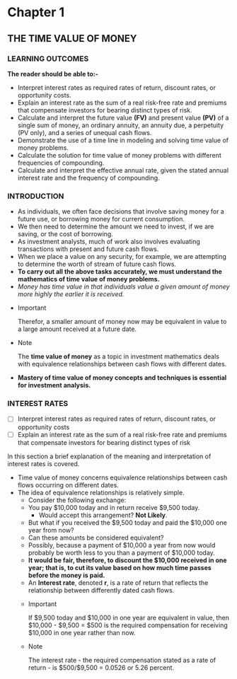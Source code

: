 # Chapter 1

## THE TIME VALUE OF MONEY

### LEARNING OUTCOMES

**The reader should be able to:-**

- Interpret interest rates as required rates of return, discount rates, or opportunity costs.
- Explain an interest rate as the sum of a real risk-free rate and premiums that compensate investors for bearing distinct types of risk.
- Calculate and interpret the future value **(FV)** and present value **(PV)** of a single sum of money, an ordinary annuity, an annuity due, a perpetuity (PV only), and a series of unequal cash flows.
- Demonstrate the use of a time line in modeling and solving time value of money problems.
- Calculate the solution for time value of money problems with different frequencies of compounding.
- Calculate and interpret the effective annual rate, given the stated annual interest rate and the frequency of compounding.

### INTRODUCTION

- As individuals, we often face decisions that involve saving money for a future use, or borrowing money for current consumption.
- We then need to determine the amount we need to invest, if we are saving, or the cost of borrowing.
- As investment analysts, much of work also involves evaluating transactions with present and future cash flows.
- When we place a value on any security, for example, we are attempting to determine the worth of stream of future cash flows.
- **To carry out all the above tasks accurately, we must understand the mathematics of time value of money problems.**
- _Money has time value in that individuals value a given amount of money more highly the earlier it is received._
- > [!IMPORTANT]
  > Therefor, a smaller amount of money now may be equivalent in value to a large amount received at a future date.
- > [!NOTE]
  > The **time value of money** as a topic in investment mathematics deals with equivalence relationships between cash flows with different dates.
- **Mastery of time value of money concepts and techniques is essential for investment analysis.**

### INTEREST RATES

- [ ] Interpret interest rates as required rates of return, discount rates, or opportunity costs
- [ ] Explain an interest rate as the sum of a real risk-free rate and premiums that compensate investors for bearing distinct types of risk

In this section a brief explanation of the meaning and interpretation of interest rates is covered.

- Time value of money concerns equivalence relationships between cash flows occurring on different dates.
- The idea of equivalence relationships is relatively simple.
  - Consider the following exchange:
  - You pay \$10,000 today and in return receive \$9,500 today.
    - Would accept this arrangement? **Not Likely**.
  - But what if you received the \$9,500 today and paid the \$10,000 one year from now?
  - Can these amounts be considered equivalent?
  - Possibly, because a payment of \$10,000 a year from now would probably be worth less to you than a payment of \$10,000 today.
  - **It would be fair, therefore, to discount the \$10,000 received in one year; that is, to cut its value based on how much time passes before the money is paid.**
  - An **Interest rate**, denoted **r**, is a rate of return that reflects the relationship between differently dated cash flows.
  - > [!IMPORTANT]
    > If \$9,500 today and \$10,000 in one year are equivalent in value, then \$10,000 - \$9,500 = \$500 is the required compensation for receiving \$10,000 in one year rather than now.
  - > [!NOTE]
    > The interest rate - the required compensation stated as a rate of return - is \$500/\$9,500 = 0.0526 or 5.26 percent.
